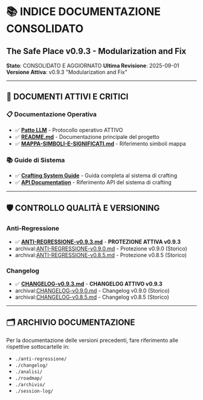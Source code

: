 # 📚 INDICE DOCUMENTAZIONE CONSOLIDATO
## The Safe Place v0.9.3 - Modularization and Fix

**Stato**: CONSOLIDATO E AGGIORNATO
**Ultima Revisione**: 2025-09-01
**Versione Attiva**: v0.9.3 "Modularization and Fix"

---

## 🎯 **DOCUMENTI ATTIVI E CRITICI**

### 📋 **Documentazione Operativa**
- ✅ **[Patto LLM](./dsar/000%20Patto%20tra%20Operatore%20Umano%20e%20Modello%20Linguistico%20di%20Grandi%20Dimensioni%20(LLM)%20per%20lo%20Sviluppo%20Sicuro.md)** - Protocollo operativo ATTIVO
- ✅ **[README.md](../README.md)** - Documentazione principale del progetto
- ✅ **[MAPPA-SIMBOLI-E-SIGNIFICATI.md](./analisi/MAPPA-SIMBOLI-E-SIGNIFICATI.md)** - Riferimento simboli mappa

### 📚 **Guide di Sistema**
- ✅ **[Crafting System Guide](./crafting-system/CRAFTING-SYSTEM-GUIDE.md)** - Guida completa al sistema di crafting
- ✅ **[API Documentation](./api/api-documentation.md)** - Riferimento API del sistema di crafting

---

## 🛡️ **CONTROLLO QUALITÀ E VERSIONING**

### **Anti-Regressione**
- ✅ **[ANTI-REGRESSIONE-v0.9.3.md](./anti-regressione/ANTI-REGRESSIONE-v0.9.3.md)** - **PROTEZIONE ATTIVA v0.9.3**
-  archival:[ANTI-REGRESSIONE-v0.9.0.md](./anti-regressione/ANTI-REGRESSIONE-v0.9.0.md) - Protezione v0.9.0 (Storico)
- archival:[ANTI-REGRESSIONE-v0.8.5.md](./anti-regressione/ANTI-REGRESSIONE-v0.8.5-CRAFTING-FULL-AND-REAL-INTEGRATION.md) - Protezione v0.8.5 (Storico)

### **Changelog**
- ✅ **[CHANGELOG-v0.9.3.md](./changelog/CHANGELOG-v0.9.3.md)** - **CHANGELOG ATTIVO v0.9.3**
- archival:[CHANGELOG-v0.9.0.md](./changelog/CHANGELOG-v0.9.0.md) - Changelog v0.9.0 (Storico)
- archival:[CHANGELOG-v0.8.5.md](./changelog/CHANGELOG-v0.8.5-CRAFTING-FULL-AND-REAL-INTEGRATION.md) - Changelog v0.8.5 (Storico)

---

## 🗂️ **ARCHIVIO DOCUMENTAZIONE**

Per la documentazione delle versioni precedenti, fare riferimento alle rispettive sottocartelle in:
- `./anti-regressione/`
- `./changelog/`
- `./analisi/`
- `./roadmap/`
- `./archivio/`
- `./session-log/`
